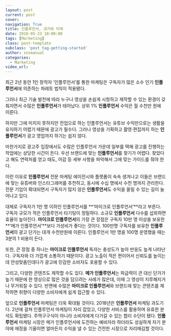 ```yaml
---
layout: post
current: post
cover:  
navigation: True
title: 인플루언서, 과거와 미래
date: 2018-05-23 10:00:00
tags: [Marketing]
class: post-template
subclass: 'post tag-getting-started'
author: snsmanual
categories:
  - Marketing
video_url: 
---
```




최근 2년 동안 1인 창작자 ‘인플루언서’를 통한 마케팅은 구독자가 많은 소수 인기 **인플루언서**에 의존하는 파레토 법칙이 적용됐다.

그러나 최근 기술 발전에 따라 누구나 영상을 손쉽게 시청하고 제작할 수 있는 환경이 갖춰지면서 수많은 **인플루언서**가 태어났다. 상위 1% **인플루언서** 수익은 월 수천만 원에 이른다.

하지만 그에 미치지 못하지만 전업으로 하는 인플루언서는 유튜브 수익만으로는 생활을 유지하기 어렵기 때문에 광고가 필수다. 그러나 영상을 기획하고 촬영·편집까지 하는 **인플루언서**가 광고 영업까지 하기는 쉽지 않다.

마찬가지로 광고주 입장에서도 수많은 인플루언서 가운데 일부를 택해 광고를 진행하는 작업에는 상당한 시간이 든다.  우선 브랜드에 맞는 **인플루언서**를 찾기가 어렵다. 찾았다고 해도 연락처를 얻고 태도, 어감 등 세부 사항을 파악해서 그에 맞는 가이드를 줘야 한다.

이런 이유로 **인플루언서** 전문 마케팅 에이전시와 플랫폼이 속속 생겨나고
이들은 브랜드에 맞는 유튜버와  인스타그래머를 추천하고, 동시에 수십 명에서 수천 명까지 관리한다.
전문 기업이 확대되면서 구독자가 많지 않은 **인플루언서**도 수익을 올릴 수 있는 길이 늘어나고 있다.

대체로 구독자가 1만 명 이하인 인플루언서를 **‘마이크로 인플루언서’**라고 부른다.
구독자 규모가 작은 인플루언서 타기팅이 정밀하다.
소규모 **인플루언서** 다수를 섭외하면 효율이 높아진다.
**마이크로 인플루언서**의 가장 큰 장점은 구독자 10만 명 이상을 보유한 **‘메가 인플루언서’**보다 가성비가 좋다는 것이다.
100만명 구독자를 보유한 **인플루언서**의 광고 단가는 대개 수천만원에 이른다.
인플루언서 1만 명을 100명 운영했을 때는 3분의 1 비용이 든다.

또한, 큰 장점 중 하나는 **마이크로 인플루언서** 독자는 충성도가 높아 반응도 높게 나타난다.
구독자와 더 가깝게 소통하기 때문이다. 광고 노출이 적은 편이어서 신뢰도를 높이는 데 안성맞춤인데다가 광고에 민감한 소비자도 포용할 수 있다.

그리고, 다양한 콘텐츠도 제작할 수도 있다.
**메가 인플루언서**는 파급력이 큰 대신 단가가 높기 때문에 한 영상으로 많은 것을 담으려는 사례가 많은데,
이때 그 영상이 지루해지거나 무거워질 수 있다.
반면에 수많은 **마이크로 인플루언서**와 브랜드에 맞는 콘텐츠를 제작하면 취향이 다양한 소비자에게 쉽게 접근할 수 있다.

앞으로 **인플루언서** 마케팅은 더욱 확대될 것이다. 2018년은 **인플루언서** 마케팅 과도기다.
2년에 걸쳐 인플루언서 마케팅이 자리 잡았고, 다양한 서비스를 활용하며 유효한 분석도 확립됐다.
주먹구구식이 아니라 소비자에게 다가갈 수 있는 합리 수단이 됐다.
**인플루언서** 마케팅 시장은 메가 인플루언서에 도전하는 예비자라 하더라도 성실하게 자기 분야에 애정을
기울이면 얼마든지 수익을 낼 수 있는 건전한 시장으로 자리매김할 것이다.
